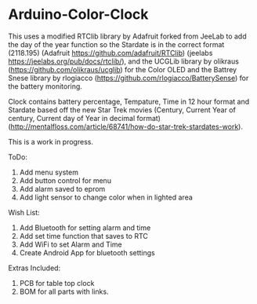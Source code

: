 # Arduino-Color-Clock

This uses a modified RTClib library by Adafruit forked from JeeLab to add the day of the year function so the Stardate is in the correct format (2118.195) (Adafruit https://github.com/adafruit/RTClib) (jeelabs https://jeelabs.org/pub/docs/rtclib/), and the UCGLib library by olikraus (https://github.com/olikraus/ucglib) for the Color OLED and the Battrey Snese library  by rlogiacco (https://github.com/rlogiacco/BatterySense) for the battery monitoring.

Clock contains battery percentage, Tempature, Time in 12 hour format and Stardate based off the new Star Trek movies (Century, Current Year of century, Current day of Year in decimal format) (http://mentalfloss.com/article/68741/how-do-star-trek-stardates-work).

This is a work in progress.

ToDo:
1. Add menu system
2. Add button control for menu
3. Add alarm saved to eprom
3. Add light sensor to change color when in lighted area

Wish List:
1. Add Bluetooth for setting alarm and time
2. Add set time function that saves to RTC
3. Add WiFi to set Alarm and Time
4. Create Android App for bluetooth settings

Extras Included:
1. PCB for table top clock
2. BOM for all parts with links.
